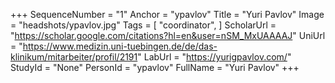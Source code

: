 +++
SequenceNumber = "1"
Anchor = "ypavlov"
Title = "Yuri Pavlov"
Image = "headshots/ypavlov.jpg"
Tags = [ "coordinator", ]
ScholarUrl = "https://scholar.google.com/citations?hl=en&user=nSM_MxUAAAAJ"
UniUrl = "https://www.medizin.uni-tuebingen.de/de/das-klinikum/mitarbeiter/profil/2191"
LabUrl = "https://yurigpavlov.com/"
StudyId = "None"
PersonId = "ypavlov"
FullName = "Yuri Pavlov"
+++